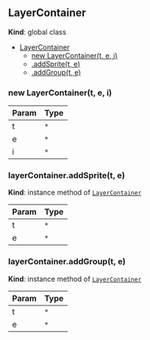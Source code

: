 <a name="LayerContainer"></a>

## LayerContainer
**Kind**: global class  

* [LayerContainer](#LayerContainer)
    * [new LayerContainer(t, e, i)](#new_LayerContainer_new)
    * [.addSprite(t, e)](#LayerContainer+addSprite)
    * [.addGroup(t, e)](#LayerContainer+addGroup)

<a name="new_LayerContainer_new"></a>

### new LayerContainer(t, e, i)

| Param | Type |
| --- | --- |
| t | <code>\*</code> | 
| e | <code>\*</code> | 
| i | <code>\*</code> | 

<a name="LayerContainer+addSprite"></a>

### layerContainer.addSprite(t, e)
**Kind**: instance method of [<code>LayerContainer</code>](#LayerContainer)  

| Param | Type |
| --- | --- |
| t | <code>\*</code> | 
| e | <code>\*</code> | 

<a name="LayerContainer+addGroup"></a>

### layerContainer.addGroup(t, e)
**Kind**: instance method of [<code>LayerContainer</code>](#LayerContainer)  

| Param | Type |
| --- | --- |
| t | <code>\*</code> | 
| e | <code>\*</code> | 

